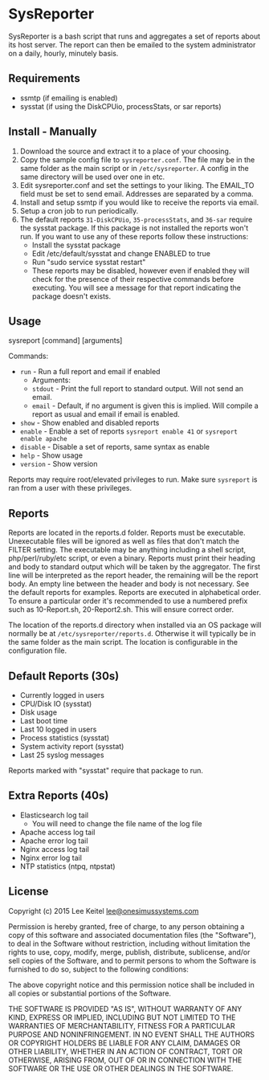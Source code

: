 SysReporter
===========

SysReporter is a bash script that runs and aggregates a set of reports about its host server. The report can then be emailed to the system administrator on a daily, hourly, minutely basis.

Requirements
------------

* ssmtp (if emailing is enabled)
* sysstat (if using the DiskCPUio, processStats, or sar reports)

Install - Manually
------------------

1. Download the source and extract it to a place of your choosing.
2. Copy the sample config file to `sysreporter.conf`. The file may be in the same folder as the main script or in `/etc/sysreporter`. A config in the same directory will be used over one in etc.
3. Edit sysreporter.conf and set the settings to your liking. The EMAIL_TO field must be set to send email. Addresses are separated by a comma.
4. Install and setup ssmtp if you would like to receive the reports via email.
5. Setup a cron job to run periodically.
6. The default reports `31-DiskCPUio`, `35-processStats`, and `36-sar` require the sysstat package. If this package is not installed the reports won't run. If you want to use any of these reports follow these instructions:
	- Install the sysstat package
	- Edit /etc/default/sysstat and change ENABLED to true
	- Run "sudo service sysstat restart"
	- These reports may be disabled, however even if enabled they will check for the presence of their respective commands before executing. You will see a message for that report indicating the package doesn't exists.

Usage
-----

sysreport [command] [arguments]

Commands:

- `run` - Run a full report and email if enabled
	- Arguments:
	- `stdout` - Print the full report to standard output. Will not send an email.
	- `email` - Default, if no argument is given this is implied. Will compile a report as usual and email if email is enabled.
- `show` - Show enabled and disabled reports
- `enable` - Enable a set of reports `sysreport enable 41` or `sysreport enable apache`
- `disable` - Disable a set of reports, same syntax as enable
- `help` - Show usage
- `version` - Show version

Reports may require root/elevated privileges to run. Make sure `sysreport` is ran from a user with these privileges.

Reports
-------

Reports are located in the reports.d folder. Reports must be executable. Unexecutable files will be ignored as well as files that don't match the FILTER setting. The executable may be anything including a shell script, php/perl/ruby/etc script, or even a binary. Reports must print their heading and body to standard output which will be taken by the aggregator. The first line will be interpreted as the report header, the remaining will be the report body. An empty line between the header and body is not necessary. See the default reports for examples. Reports are executed in alphabetical order. To ensure a particular order it's recommended to use a numbered prefix such as 10-Report.sh, 20-Report2.sh. This will ensure correct order.

The location of the reports.d directory when installed via an OS package will normally be at `/etc/sysreporter/reports.d`. Otherwise it will typically be in the same folder as the main script. The location is configurable in the configuration file.

Default Reports (30s)
---------------------

* Currently logged in users
* CPU/Disk IO (sysstat)
* Disk usage
* Last boot time
* Last 10 logged in users
* Process statistics (sysstat)
* System activity report (sysstat)
* Last 25 syslog messages

Reports marked with "sysstat" require that package to run.

Extra Reports (40s)
-------------------

* Elasticsearch log tail
	- You will need to change the file name of the log file
* Apache access log tail
* Apache error log tail
* Nginx access log tail
* Nginx error log tail
* NTP statistics (ntpq, ntpstat)

License
-------

Copyright (c) 2015 Lee Keitel <lee@onesimussystems.com>

Permission is hereby granted, free of charge, to any person obtaining a copy
of this software and associated documentation files (the "Software"), to deal
in the Software without restriction, including without limitation the rights
to use, copy, modify, merge, publish, distribute, sublicense, and/or sell
copies of the Software, and to permit persons to whom the Software is
furnished to do so, subject to the following conditions:

The above copyright notice and this permission notice shall be included in
all copies or substantial portions of the Software.

THE SOFTWARE IS PROVIDED "AS IS", WITHOUT WARRANTY OF ANY KIND, EXPRESS OR
IMPLIED, INCLUDING BUT NOT LIMITED TO THE WARRANTIES OF MERCHANTABILITY,
FITNESS FOR A PARTICULAR PURPOSE AND NONINFRINGEMENT.  IN NO EVENT SHALL THE
AUTHORS OR COPYRIGHT HOLDERS BE LIABLE FOR ANY CLAIM, DAMAGES OR OTHER
LIABILITY, WHETHER IN AN ACTION OF CONTRACT, TORT OR OTHERWISE, ARISING FROM,
OUT OF OR IN CONNECTION WITH THE SOFTWARE OR THE USE OR OTHER DEALINGS IN
THE SOFTWARE.

